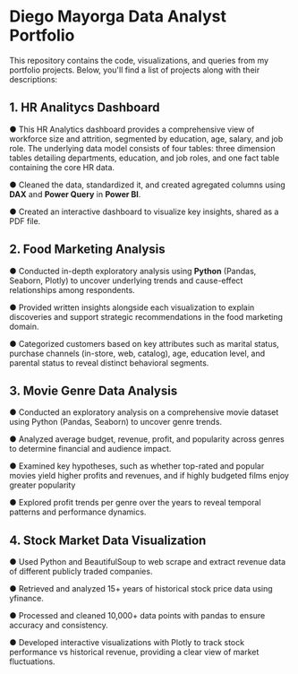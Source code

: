 # Diego Mayorga Data Analyst Portfolio

This repository contains the code, visualizations, and queries from my portfolio projects. Below, you'll find a list of projects along with their descriptions:

## 1. HR Analitycs Dashboard
● This HR Analytics dashboard provides a comprehensive view of workforce size and attrition, segmented by education, age, salary, and job role. The underlying data model consists of four tables: three dimension tables detailing departments, education, and job roles, and one fact table containing the core HR data.

● Cleaned the data, standardized it, and created agregated columns using **DAX** and **Power Query** in **Power BI**.

● Created an interactive dashboard to visualize key insights, shared as a PDF file.

## 2. Food Marketing Analysis
● Conducted in-depth exploratory analysis using **Python** (Pandas, Seaborn, Plotly) to uncover underlying trends and cause-effect relationships among respondents.

● Provided written insights alongside each visualization to explain discoveries and support strategic recommendations in the food marketing domain.

● Categorized customers based on key attributes such as marital status, purchase channels (in-store, web, catalog), age, education level, and parental status to reveal distinct behavioral segments.

## 3. Movie Genre Data Analysis
● Conducted an exploratory analysis on a comprehensive movie dataset using Python (Pandas, Seaborn) to uncover genre trends.

● Analyzed average budget, revenue, profit, and popularity across genres to determine financial and audience impact.

● Examined key hypotheses, such as whether top-rated and popular movies yield higher profits and revenues, and if highly budgeted films enjoy greater popularity

● Explored profit trends per genre over the years to reveal temporal patterns and performance dynamics.

## 4. Stock Market Data Visualization
●	Used Python and BeautifulSoup to web scrape and extract revenue data of different publicly traded companies.

●	Retrieved and analyzed 15+ years of historical stock price data using yfinance.

●	Processed and cleaned 10,000+ data points with pandas to ensure accuracy and consistency.

●	Developed interactive visualizations with Plotly to track stock performance vs historical revenue, providing a clear view of market fluctuations.
